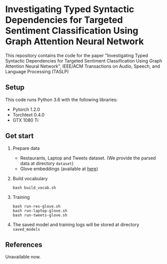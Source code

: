 # Investigating Typed Syntactic Dependencies for Targeted Sentiment Classification Using Graph Attention Neural Network
This repository contains the code for the paper "Investigating Typed Syntactic Dependencies for Targeted Sentiment Classification Using Graph Attention Neural Network", IEEE/ACM Transactions on Audio, Speech, and Language Processing (TASLP)

## Setup

This code runs Python 3.6 with the following libraries:

+ Pytorch 1.2.0
+ Torchtext 0.4.0
+ GTX 1080 Ti

## Get start

1. Prepare data
   + Restaurants, Laptop and Tweets dataset. (We provide the parsed data at directory `dataset`)
   + Glove embeddings (available at [here](http://nlp.stanford.edu/data/glove.840B.300d.zip))

2. Build vocabulary

   ```
   bash build_vocab.sh
   ```

3. Training

   ``` 
   bash run-res-glove.sh
   bash run-laptop-glove.sh
   bash run-tweets-glove.sh
   ```

4. The saved model and training logs will be stored at directory `saved_models`  

## References

Unavailable now.
